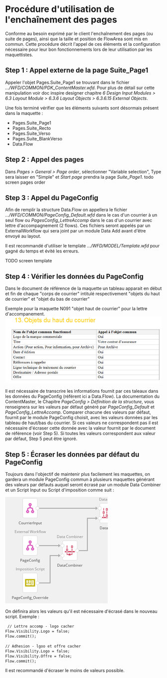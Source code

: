 # Procédure d'utilisation de l'enchaînement des pages

Conforme au besoin exprimé par le client l'enchaînement des pages (ou suite de pages), ainsi que la taille et position de FlowArea sont mis en commun. Cette procédure décrit l'appel de ces éléments et la configuration nécessaire pour leur bon fonctionnements lors de leur utilisation par les maquettistes.

## Step 1 : Appel externe de la page Suite_Page1
Appeler l'objet Pages.Suite_Page1 se trouvant dans le fichier *.../WFD/COMMON/PDK_ContentMaster.wfd*.
Pour plus de détail sur cette manipulation voir doc inspire designer chapitre *6 Design Input Modules > 6.3 Layout Module > 6.3.6 Layout Objects > 6.3.6.15 External Objects*.

Une fois terminé vérifier que les éléments suivants sont désormais présent dans la maquette :
- Pages.Suite_Page1
- Pages.Suite_Recto
- Pages.Suite_Verso
- Pages.Suite_BlankVerso
- Data.Flow

## Step 2 : Appel des pages
Dans *Pages > General > Page order*, sélectionner "Variable selection", Type sera laisser en "Simple" et *Start page* prendra la page *Suite_Page1*.
todo screen pages order

## Step 3 : Appel du PageConfig
Afin de remplir la structure Data.Flow on appellera le fichier *.../WFD/COMMON/PageConfig_Default.wfd* dans le cas d'un courrier à un seul flow ou *PagesConfig_LettreAccomp* dans le cas d'un courrier avec lettre d'accompagnement (2 flows).
Ces fichiers seront appelés par un ExternalWorkflow qui sera joint par un module Data Add avant d'être envoyé au layout.

Il est recommandé d'utiliser le template *.../WFD/MODEL/Template.wfd* pour gagné du temps et évité les erreurs.

TODO  screen template

## Step 4 : Vérifier les données du PageConfig
Dans le document de référence de la maquette un tableau apparait en début et fin de chaque "corps de courrier" intitulé respectivement "objets du haut de courrier" et "objet du bas de courrier"

Exemple pour la maquette N091 "objet haut de courrier" pour la lettre d'accompanement.
![](img/Capture_TableauDocRef.PNG)

Il est nécessaire de transcrire les informations fournit par ces taleaux dans les données du PageConfig (référent ici a Data.Flow).
La documentation du ContentMaster, le Chapitre *PageConfig > Définition de la structure*, vous renseignera sur les valeurs par défaut généré par *PageConfig_Default* et *PageConfig_LettreAccomp*.
Comparer chacune des valeurs par défaut, fournit par le module PageConfig choisit, avec les valeurs données par les tableau de haut/bas du courrier.
Si ces valeurs ne correspondent pas il est nécessaire d'écraser cette donnée avec la valeur fournit par le document de référence (voir Step 5). 
Si toutes les valeurs correspondent aux valeur par défaut, Step 5 peut être ignoré.

## Step 5 : Écraser les données par défaut du PageConfig
Toujours dans l'objectif de maintenir plus facilement les maquettes, on gardera un module PageConfig commun à plusieurs maquettes générant des valeurs par défauts auquel seront écrasé par un module Data Combiner et un Script Input ou Script d'imposition comme suit :

![](img/Capture_override.PNG)

On définira alors les valeurs qu'il est nécessaire d'écrasé dans le nouveau script.
Exemple :
```
 // Lettre accomp - logo cacher
Flow.Visibility.Logo = false;
Flow.commit();

// Adhesion - lgoo et offre cacher
Flow.Visibility.Logo = false;
Flow.Visibility.Offre = false;
Flow.commit();
```

Il est recommandé d'écraser le moins de valeurs possible.
